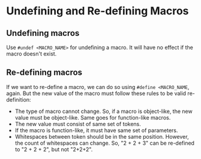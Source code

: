 # Undefining and Re-defining Macros

## Undefining macros

Use `#undef <MACRO_NAME>` for undefining a macro. It will have no effect if the
macro doesn't exist.

## Re-defining macros

If we want to re-define a macro, we can do so using `#define <MACRO_NAME`, again.
But the new value of the macro must follow these rules to be valid re-definition:

- The type of macro cannot change. So, if a macro is object-like, the new value must
  be object-like. Same goes for function-like macros.
- The new value must consist of same set of tokens.
- If the macro is function-like, it must have same set of parameters.
- Whitespaces between token should be in the same position. However, the count of
  whitespaces can change. So, "2 + 2 + 3" can be re-defined to "2 + 2 + 2", but not
  "2+2+2".
